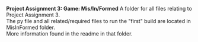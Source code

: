**Project Assignment 3: Game: Mis/In/Formed**
A folder for all files relating to Project Assignment 3. 
<br />The py file and all related/required files to run the "first" build are located in MisInFormed folder. 
<br />More information found in the readme in that folder.
